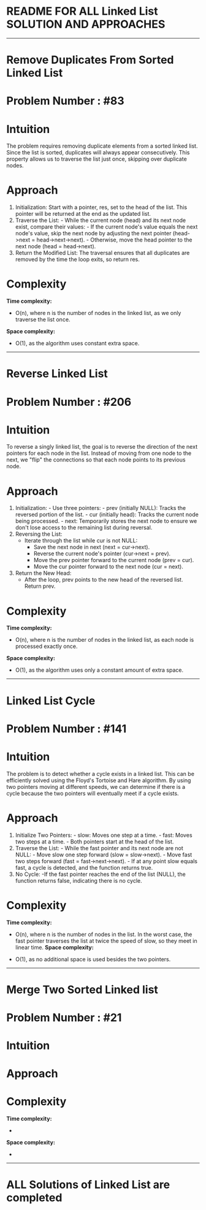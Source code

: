 # README FOR ALL Linked List  SOLUTION AND APPROACHES 
---

# Remove Duplicates From Sorted Linked List 
# Problem Number : #83
# Intuition
<!-- Describe your first thoughts on how to solve this problem. -->
The problem requires removing duplicate elements from a sorted linked list. 
Since the list is sorted, duplicates will always appear consecutively. 
This property allows us to traverse the list just once, skipping over duplicate nodes.

# Approach
<!-- Describe your approach to solving the problem. -->
1. Initialization: Start with a pointer, res, set to the head of the list. This pointer will be returned at the end as the updated list.
2. Traverse the List:
        - While the current node (head) and its next node exist, compare their values:
        - If the current node's value equals the next node's value, skip the next node by adjusting the next pointer (head->next = head->next->next).
        - Otherwise, move the head pointer to the next node (head = head->next).
3. Return the Modified List: The traversal ensures that all duplicates are removed by the time the loop exits, so return res.
# Complexity
**Time complexity:**
<!-- Add your time complexity here, e.g. $$O(n)$$ -->
- O(n), where n is the number of nodes in the linked list, as we only traverse the list once.

**Space complexity:**
<!-- Add your space complexity here, e.g. $$O(n)$$ -->
- O(1), as the algorithm uses constant extra space.

---

# Reverse Linked List 
# Problem Number : #206

# Intuition
<!-- Describe your first thoughts on how to solve this problem. -->
To reverse a singly linked list, the goal is to reverse the direction of the next pointers for each node in the list. 
Instead of moving from one node to the next, we "flip" the connections so that each node points to its previous node.


# Approach
<!-- Describe your approach to solving the problem. -->
1. Initialization:
       - Use three pointers:
              - prev (initially NULL): Tracks the reversed portion of the list.
              - cur (initially head): Tracks the current node being processed.
              - next: Temporarily stores the next node to ensure we don't lose access to the remaining list during reversal.
2. Reversing the List:
    - Iterate through the list while cur is not NULL:
        - Save the next node in next (next = cur->next).
        - Reverse the current node's pointer (cur->next = prev).
        - Move the prev pointer forward to the current node (prev = cur).
        - Move the cur pointer forward to the next node (cur = next).
3. Return the New Head:
      - After the loop, prev points to the new head of the reversed list. Return prev.

# Complexity
**Time complexity:**
<!-- Add your time complexity here, e.g. $$O(n)$$ -->
- O(n), where n is the number of nodes in the linked list, as each node is processed exactly once.

**Space complexity:**
<!-- Add your space complexity here, e.g. $$O(n)$$ -->
- O(1), as the algorithm uses only a constant amount of extra space.
---

# Linked List Cycle 
# Problem Number : #141

# Intuition
<!-- Describe your first thoughts on how to solve this problem. -->
The problem is to detect whether a cycle exists in a linked list. 
This can be efficiently solved using the Floyd's Tortoise and Hare algorithm.
By using two pointers moving at different speeds, we can determine if there is a cycle because the two pointers will eventually meet if a cycle exists.


# Approach
<!-- Describe your approach to solving the problem. -->
1. Initialize Two Pointers:
        - slow: Moves one step at a time.
        - fast: Moves two steps at a time.
        - Both pointers start at the head of the list.
2. Traverse the List:
        - While the fast pointer and its next node are not NULL:
                - Move slow one step forward (slow = slow->next).
                - Move fast two steps forward (fast = fast->next->next).
                - If at any point slow equals fast, a cycle is detected, and the function returns true.
3. No Cycle:
        -If the fast pointer reaches the end of the list (NULL), the function returns false, indicating there is no cycle.

# Complexity
**Time complexity:**
<!-- Add your time complexity here, e.g. $$O(n)$$ -->
- O(n), where n is the number of nodes in the list. In the worst case, the fast pointer traverses the list at twice the speed of slow, so they meet in linear time.
**Space complexity:**
<!-- Add your space complexity here, e.g. $$O(n)$$ -->
- O(1), as no additional space is used besides the two pointers.
---

#  Merge Two Sorted Linked list 
# Problem Number : #21

# Intuition
<!-- Describe your first thoughts on how to solve this problem. -->



# Approach
<!-- Describe your approach to solving the problem. -->


# Complexity
**Time complexity:**
<!-- Add your time complexity here, e.g. $$O(n)$$ -->
- 
**Space complexity:**
<!-- Add your space complexity here, e.g. $$O(n)$$ -->
- 

---
# ALL Solutions of Linked List  are completed 
